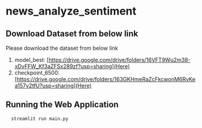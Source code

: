 # news_analyze_sentiment

## Download Dataset from below link 
Please download the dataset from below link 
1. model_best: [https://drive.google.com/drive/folders/16VFT9Wu2m38-xDvFFW_Kf3aZFSx289zf?usp=sharing](Here)
2. checkpoint_6500: [https://drive.google.com/drive/folders/163GKHmeRaZcFkcwonM6RvKea157y2tfU?usp=sharing](Here)

## Running the Web Application
```bash
  streamlit run main.py
```
